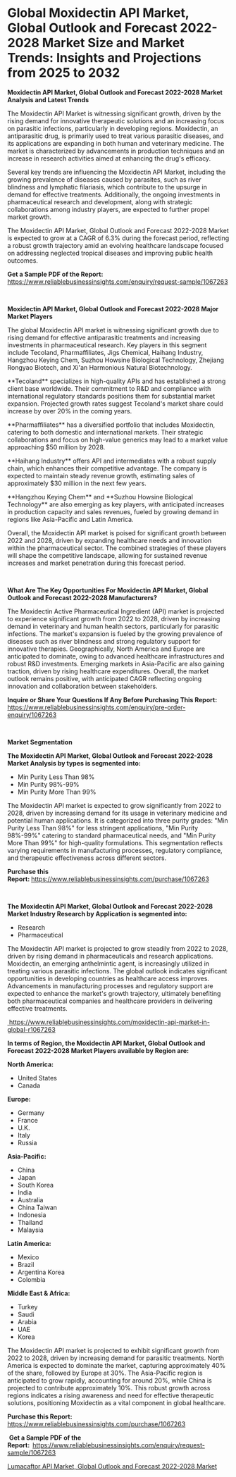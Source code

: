 <p><h1>Global Moxidectin API Market, Global Outlook and Forecast 2022-2028 Market Size and Market Trends: Insights and Projections from 2025 to 2032</h1></p><p><strong>Moxidectin API Market, Global Outlook and Forecast 2022-2028 Market Analysis and Latest Trends</strong></p>
<p><p>The Moxidectin API Market is witnessing significant growth, driven by the rising demand for innovative therapeutic solutions and an increasing focus on parasitic infections, particularly in developing regions. Moxidectin, an antiparasitic drug, is primarily used to treat various parasitic diseases, and its applications are expanding in both human and veterinary medicine. The market is characterized by advancements in production techniques and an increase in research activities aimed at enhancing the drug's efficacy.</p><p>Several key trends are influencing the Moxidectin API Market, including the growing prevalence of diseases caused by parasites, such as river blindness and lymphatic filariasis, which contribute to the upsurge in demand for effective treatments. Additionally, the ongoing investments in pharmaceutical research and development, along with strategic collaborations among industry players, are expected to further propel market growth. </p><p>The Moxidectin API Market, Global Outlook and Forecast 2022-2028 Market is expected to grow at a CAGR of 6.3% during the forecast period, reflecting a robust growth trajectory amid an evolving healthcare landscape focused on addressing neglected tropical diseases and improving public health outcomes.</p></p>
<p><strong>Get a Sample PDF of the Report:&nbsp;</strong> <a href="https://www.reliablebusinessinsights.com/enquiry/request-sample/1067263?utm_campaign=2983&utm_medium=2&utm_source=Github&utm_content=ia&utm_term=21032025&utm_id=moxidectin-api-market-global-outlook-and-forecast-2022-2028">https://www.reliablebusinessinsights.com/enquiry/request-sample/1067263</a></p>
<p>&nbsp;</p>
<p><strong>Moxidectin API Market, Global Outlook and Forecast 2022-2028 Major Market Players</strong></p>
<p><p>The global Moxidectin API market is witnessing significant growth due to rising demand for effective antiparasitic treatments and increasing investments in pharmaceutical research. Key players in this segment include Tecoland, Pharmaffiliates, Jigs Chemical, Haihang Industry, Hangzhou Keying Chem, Suzhou Howsine Biological Technology, Zhejiang Rongyao Biotech, and Xi'an Harmonious Natural Biotechnology.</p><p>**Tecoland** specializes in high-quality APIs and has established a strong client base worldwide. Their commitment to R&D and compliance with international regulatory standards positions them for substantial market expansion. Projected growth rates suggest Tecoland's market share could increase by over 20% in the coming years.</p><p>**Pharmaffiliates** has a diversified portfolio that includes Moxidectin, catering to both domestic and international markets. Their strategic collaborations and focus on high-value generics may lead to a market value approaching $50 million by 2028.</p><p>**Haihang Industry** offers API and intermediates with a robust supply chain, which enhances their competitive advantage. The company is expected to maintain steady revenue growth, estimating sales of approximately $30 million in the next few years.</p><p>**Hangzhou Keying Chem** and **Suzhou Howsine Biological Technology** are also emerging as key players, with anticipated increases in production capacity and sales revenues, fueled by growing demand in regions like Asia-Pacific and Latin America.</p><p>Overall, the Moxidectin API market is poised for significant growth between 2022 and 2028, driven by expanding healthcare needs and innovation within the pharmaceutical sector. The combined strategies of these players will shape the competitive landscape, allowing for sustained revenue increases and market penetration during this forecast period.</p></p>
<p>&nbsp;</p>
<p><strong>What Are The Key Opportunities For Moxidectin API Market, Global Outlook and Forecast 2022-2028 Manufacturers?</strong></p>
<p><p>The Moxidectin Active Pharmaceutical Ingredient (API) market is projected to experience significant growth from 2022 to 2028, driven by increasing demand in veterinary and human health sectors, particularly for parasitic infections. The market's expansion is fueled by the growing prevalence of diseases such as river blindness and strong regulatory support for innovative therapies. Geographically, North America and Europe are anticipated to dominate, owing to advanced healthcare infrastructures and robust R&D investments. Emerging markets in Asia-Pacific are also gaining traction, driven by rising healthcare expenditures. Overall, the market outlook remains positive, with anticipated CAGR reflecting ongoing innovation and collaboration between stakeholders.</p></p>
<p><strong>Inquire or Share Your Questions If Any Before Purchasing This Report:</strong> <a href="https://www.reliablebusinessinsights.com/enquiry/pre-order-enquiry/1067263?utm_campaign=2983&utm_medium=2&utm_source=Github&utm_content=ia&utm_term=21032025&utm_id=moxidectin-api-market-global-outlook-and-forecast-2022-2028">https://www.reliablebusinessinsights.com/enquiry/pre-order-enquiry/1067263</a></p>
<p>&nbsp;</p>
<p><strong>Market Segmentation</strong></p>
<p><strong>The Moxidectin API Market, Global Outlook and Forecast 2022-2028 Market Analysis by types is segmented into:</strong></p>
<p><ul><li>Min Purity Less Than 98%</li><li>Min Purity 98%-99%</li><li>Min Purity More Than 99%</li></ul></p>
<p><p>The Moxidectin API market is expected to grow significantly from 2022 to 2028, driven by increasing demand for its usage in veterinary medicine and potential human applications. It is categorized into three purity grades: "Min Purity Less Than 98%" for less stringent applications, "Min Purity 98%-99%" catering to standard pharmaceutical needs, and "Min Purity More Than 99%" for high-quality formulations. This segmentation reflects varying requirements in manufacturing processes, regulatory compliance, and therapeutic effectiveness across different sectors.</p></p>
<p><strong>Purchase this Report:&nbsp;</strong><a href="https://www.reliablebusinessinsights.com/purchase/1067263?utm_campaign=2983&utm_medium=2&utm_source=Github&utm_content=ia&utm_term=21032025&utm_id=moxidectin-api-market-global-outlook-and-forecast-2022-2028">https://www.reliablebusinessinsights.com/purchase/1067263</a></p>
<p>&nbsp;</p>
<p><strong>The Moxidectin API Market, Global Outlook and Forecast 2022-2028 Market Industry Research by Application is segmented into:</strong></p>
<p><ul><li>Research</li><li>Pharmaceutical</li></ul></p>
<p><p>The Moxidectin API market is projected to grow steadily from 2022 to 2028, driven by rising demand in pharmaceuticals and research applications. Moxidectin, an emerging anthelmintic agent, is increasingly utilized in treating various parasitic infections. The global outlook indicates significant opportunities in developing countries as healthcare access improves. Advancements in manufacturing processes and regulatory support are expected to enhance the market's growth trajectory, ultimately benefiting both pharmaceutical companies and healthcare providers in delivering effective treatments.</p></p>
<p><a href="https://www.reliablebusinessinsights.com/moxidectin-api-market-in-global-r1067263?utm_campaign=2983&utm_medium=2&utm_source=Github&utm_content=ia&utm_term=21032025&utm_id=moxidectin-api-market-global-outlook-and-forecast-2022-2028">&nbsp;https://www.reliablebusinessinsights.com/moxidectin-api-market-in-global-r1067263</a></p>
<p><strong>In terms of Region, the Moxidectin API Market, Global Outlook and Forecast 2022-2028 Market Players available by Region are:</strong></p>
<p>
    <p> <strong> North America: </strong>
        <ul>
            <li>United States</li>
            <li>Canada</li>
        </ul>
        </p> 
    <p> <strong> Europe: </strong>
        <ul>
            <li>Germany</li>
            <li>France</li>
            <li>U.K.</li>
            <li>Italy</li>
            <li>Russia</li>
        </ul>
        </p> 
    <p> <strong> Asia-Pacific: </strong>
        <ul>
            <li>China</li>
            <li>Japan</li>
            <li>South Korea</li>
            <li>India</li>
            <li>Australia</li>
            <li>China Taiwan</li>
            <li>Indonesia</li>
            <li>Thailand</li>
            <li>Malaysia</li>
        </ul>
        </p> 
    <p> <strong> Latin America: </strong>
        <ul>
            <li>Mexico</li>
            <li>Brazil</li>
            <li>Argentina Korea</li>
            <li>Colombia</li>
        </ul>
        </p> 
    <p> <strong> Middle East & Africa: </strong>
        <ul>
            <li>Turkey</li>
            <li>Saudi</li>
            <li>Arabia</li>
            <li>UAE</li>
            <li>Korea</li>
        </ul>
    </p>
    </p>
<p><p>The Moxidectin API market is projected to exhibit significant growth from 2022 to 2028, driven by increasing demand for parasitic treatments. North America is expected to dominate the market, capturing approximately 40% of the share, followed by Europe at 30%. The Asia-Pacific region is anticipated to grow rapidly, accounting for around 20%, while China is projected to contribute approximately 10%. This robust growth across regions indicates a rising awareness and need for effective therapeutic solutions, positioning Moxidectin as a vital component in global healthcare.</p></p>
<p><strong>Purchase this Report: </strong><a href="https://www.reliablebusinessinsights.com/purchase/1067263?utm_campaign=2983&utm_medium=2&utm_source=Github&utm_content=ia&utm_term=21032025&utm_id=moxidectin-api-market-global-outlook-and-forecast-2022-2028">https://www.reliablebusinessinsights.com/purchase/1067263</a></p>
<p>&nbsp;<strong>Get a Sample PDF of the Report:&nbsp;&nbsp;</strong><a href="https://www.reliablebusinessinsights.com/enquiry/request-sample/1067263?utm_campaign=2983&utm_medium=2&utm_source=Github&utm_content=ia&utm_term=21032025&utm_id=moxidectin-api-market-global-outlook-and-forecast-2022-2028">https://www.reliablebusinessinsights.com/enquiry/request-sample/1067263</a></p>
<p><strong></strong></p>
<p><p><a href="https://github.com/hunanuzmez/Market-Research-Report-List-1/blob/main/lumacaftor-api-market-global-outlook-and-forecast-2022-2028-market.md?utm_campaign=2983&utm_medium=2&utm_source=Github&utm_content=ia&utm_term=21032025&utm_id=moxidectin-api-market-global-outlook-and-forecast-2022-2028">Lumacaftor API Market, Global Outlook and Forecast 2022-2028 Market</a></p></p>